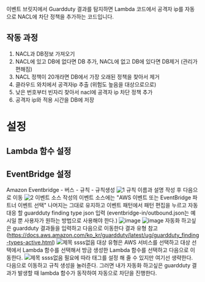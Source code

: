 이벤트 브릿지에서 Guardduty 결과를 탐지하면 Lambda 코드에서 공격자 ip를 자동으로 NACL에 차단 정책을 추가하는 코드입니다.

## 작동 과정
1. NACL과 DB정보 가져오기
2. NACL에 있고 DB에 없다면 DB 추가, NACL에 없고 DB에 있다면 DB제거 (관리가 편해짐)
3. NACL 정책이 20개라면 DB에서 가장 오래된 정책을 찾아서 제거
4. 클라우드 와치에서 공격자ip 추출 (위험도 높음을 대상으로으로)
5. 낮은 번호부터 빈자리 찾아서 nacl에 공격자 ip 차단 정책 추가
6. 공격자 ip와 적용 시간을 DB에 저장

# 설정
## Lambda 함수 설정


## EventBridge 설정
Amazon Eventbridge - 버스 - 규칙 - 규칙생성
![1](https://github.com/CloudBread-WHS/aws-automated-security-tools/assets/51049963/9180e31a-24f6-4f31-bc6f-d486031d1bea)
규칙 이름과 설명 작성 후 다음으로 이동
![2](https://github.com/CloudBread-WHS/aws-automated-security-tools/assets/51049963/7942d199-06f3-49fa-91a8-9229cc729688)
이벤트 소스 작성의 이벤트 소스에는 "AWS 이벤트 또는 EventBridge 파트너 이벤트 선택"
나머지는 그대로 유지하고 이벤트 패턴에서 패턴 편집을 누르고 자동대응 할 guardduty finding type json 입력
(eventbridge-in/outbound.json는 예시일 뿐 사용자가 원하는 방법으로 사용해야 한다.)
![image](https://github.com/CloudBread-WHS/aws-automated-security-tools/assets/51049963/930fa888-59fd-4207-bbe5-11b243b94fb2)
![image](https://github.com/CloudBread-WHS/aws-automated-security-tools/assets/51049963/4bc1b8d9-6c6a-4431-aea6-affbf17cdebf)
자동화 하고싶은 guardduty 결과들을 입력하고 다음으로 이동한다
결과 유형 참고(https://docs.aws.amazon.com/ko_kr/guardduty/latest/ug/guardduty_finding-types-active.html)
![제목 ssss없음](https://github.com/CloudBread-WHS/aws-automated-security-tools/assets/51049963/e7a346c5-2ed6-42ab-8495-83a96b381d24)
대상 유형은 AWS  서비스를 선택하고 대상 선택에서 Lambda 함수를 선택해서 방금 생성한 Lambda 함수를 선택하고 다음으로 이동한다.
![제목 ssss없음](https://github.com/CloudBread-WHS/aws-automated-security-tools/assets/51049963/fe4f820d-17ec-41e2-9537-fd655b2834c3)
필요에 따라 태그를 설정 해 줄 수 있지만 여기선 생략한다.
다음으로 이동하고 규칙 생성을 눌러준다.
그러면 내가 자동화 하고싶은 guardduty 결과가 발생할 때 lambda 함수가 동작하여 자동으로 차단을 진행한다.

